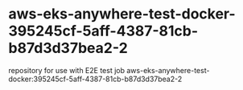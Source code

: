 # aws-eks-anywhere-test-docker-395245cf-5aff-4387-81cb-b87d3d37bea2-2
repository for use with E2E test job aws-eks-anywhere-test-docker:395245cf-5aff-4387-81cb-b87d3d37bea2-2
